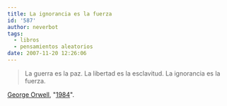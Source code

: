 ```yaml
---
title: La ignorancia es la fuerza
id: '587'
author: neverbot
tags:
  - libros
  - pensamientos aleatorios
date: 2007-11-20 12:26:06
---
```


> La guerra es la paz. La libertad es la esclavitud. La ignorancia es la fuerza.

[George Orwell](http://en.wikipedia.org/wiki/George_Orwell), "[1984](http://en.wikipedia.org/wiki/Nineteen_Eighty-Four)".
